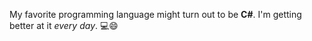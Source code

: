 My favorite programming language might turn out to be **C#**. I'm getting better at it _every day_. 💻😄
